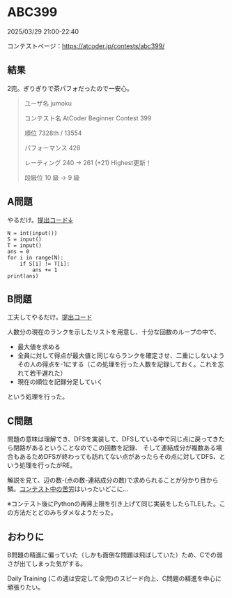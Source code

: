 # ABC399
2025/03/29 21:00-22:40

コンテストページ：https://atcoder.jp/contests/abc399/

## 結果

2完。ぎりぎりで茶パフォだったので一安心。

>ユーザ名	jumoku
>
>コンテスト名	AtCoder Beginner Contest 399
>
>順位	7328th / 13554
>
>パフォーマンス	428
>
>レーティング	240 → 261 (+21) Highest更新！
>
>段級位	10 級 → 9 級

## A問題

やるだけ。[提出コード↓](https://atcoder.jp/contests/abc399/submissions/64275729)
```
N = int(input())
S = input()
T = input()
ans = 0
for i in range(N):
    if S[i] != T[i]:
        ans += 1
print(ans)
```

## B問題

工夫してやるだけ。[提出コード](https://atcoder.jp/contests/abc399/submissions/64287051)

人数分の現在のランクを示したリストを用意し、十分な回数のループの中で、

- 最大値を求める
- 全員に対して得点が最大値と同じならランクを確定させ、二重にしないようその人の得点を-1にする（この処理を行った人数を記録しておく。これを忘れて若干遅れた）
- 現在の順位を記録分足していく

という処理を行った。

## C問題

問題の意味は理解でき、DFSを実装して、DFSしている中で同じ点に戻ってきたら閉路があるということなのでこの回数を記録、
そして連結成分が複数ある場合もあるためDFSが終わっても訪れてない点があったらその点に対してDFS、という処理を行ったがRE。

解説を見て、辺の数-(点の数-連結成分の数)で求められることが分かり目から鱗。[コンテスト中の苦労](https://atcoder.jp/contests/abc399/submissions?f.Task=&f.LanguageName=&f.Status=&f.User=jumoku)はいったいどこに...

※コンテスト後にPythonの再帰上限を引き上げて同じ実装をしたらTLEした。この方法だとどのみちダメなようだった。

## おわりに

B問題の精進に偏っていた（しかも面倒な問題は飛ばしていた）ため、Cでの弱さが出てしまった気がする。

Daily Training (この週は安定して全完)のスピード向上、C問題の精進を中心に頑張りたい。

